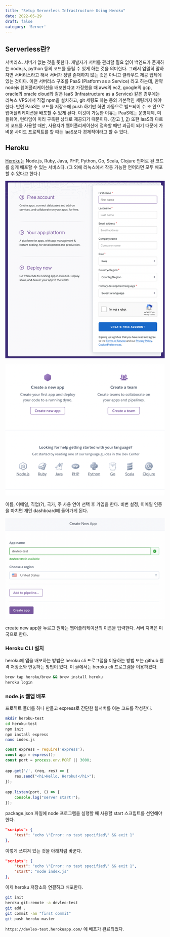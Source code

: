 ```yaml
---
title: "Setup Serverless Infrastructure Using Heroku"
date: 2022-05-29
draft: false
category: 'Server'
---
```


## Serverless란?

서버리스. 서버가 없는 것을 뜻한다. 개발자가 서버를 관리할 필요 없이 백엔드가 존재하는 node.js, python 등의 코드를 돌릴 수 있게 하는 것을 의미한다. 그래서 엄밀히 말하자면 서버리스라고 해서 서버가 정말 존재하지 않는 것은 아니고 클라우드 제공 업체에 있는 것이다. 이런 서버리스 구조를 PaaS (Platform as a Service) 라고 하는데, 만약 nodejs 웹어플리케이션을 배포한다고 가정했을 때 aws의 ec2, google의 gcp, oracle의 oracle cloud와 같은 IaaS (Infrastructure as a Service) 같은 경우에는 리눅스 VPS에서 직접 npm을 설치하고, git 세팅도 하는 등의 기본적인 세팅까지 해야 한다. 반면 PaaS는 코드를 저장소에 push 하기만 하면 자동으로 빌드되어 수 초 안으로 웹어플리케이션을 배포할 수 있게 된다. 이것이 가능한 이유는 PaaS에는 운영체제, 미들웨어, 런타임이 미리 구축된 상태로 제공되기 때문이다. (참고 [1](https://www.redhat.com/ko/topics/cloud-computing/what-is-paas), [2](https://library.gabia.com/contents/infrahosting/9105/)) 또한 IaaS와 다르게 코드를 사용할 때만, 사용자가 웹어플리케이션에 접속할 때만 과금이 되기 때문에 가벼운 사이드 프로젝트를 할 때는 IaaS보다 경제적이라고 할 수 있다.

## Heroku

[Heroku](https://www.heroku.com/home)는 Node.js, Ruby, Java, PHP, Python, Go, Scala, Clojure 언어로 된 코드를 쉽게 배포할 수 있는 서비스다. (그 외에 리눅스에서 작동 가능한 언어라면 모두 배포할 수 있다고 한다.)

![a](img/heroku/1.png)

![a](img/heroku/2.png)

이름, 이메일, 직업(?), 국가, 주 사용 언어 선택 후 가입을 한다. 비번 설정, 이메일 인증을 마치면 개인 dashboard에 들어가게 된다.

![a](img/heroku/3.png)

create new app을 누르고 원하는 웹어플리케이션의 이름을 입력한다. 서버 지역은 미국으로 한다.

### Heroku CLI 설치

heroku에 앱을 배포하는 방법은 heroku cli 프로그램을 이용하는 방법 또는 github 원격 저장소와 연동하는 방법이 있다. 이 글에서는 heroku cli 프로그램을 이용하겠다.

```bash
brew tap heroku/brew && brew install heroku
heroku login
```

### node.js 웹앱 배포

프로젝트 폴더를 하나 만들고 express로 간단한 웹서버를 여는 코드를 작성한다.

```bash
mkdir heroku-test
cd heroku-test
npm init
npm install express
nano index.js
```

```js
const express = require('express');
const app = express();
const port = process.env.PORT || 3000;

app.get('/', (req, res) => {
    res.send("<h1>Hello, Heroku!</h1>");
});

app.listen(port, () => {
    console.log("server start!");
});
```

package.json 파일에 node 프로그램을 실행할 때 사용할 start 스크립트를 선언해야 한다.

```json
"scripts": {
    "test": "echo \"Error: no test specified\" && exit 1"
},
```

이렇게 쓰여져 있는 것을 아래처럼 바꾼다.

```json
"scripts": {
    "test": "echo \"Error: no test specified\" && exit 1",
    "start": "node index.js"
},
```

이제 heroku 저장소와 연결하고 배포한다.

```bash
git init
heroku git:remote -a devleo-test
git add .
git commit -am "first commit"
git push heroku master
```

`https://devleo-test.herokuapp.com/` 에 배포가 완료되었다.
